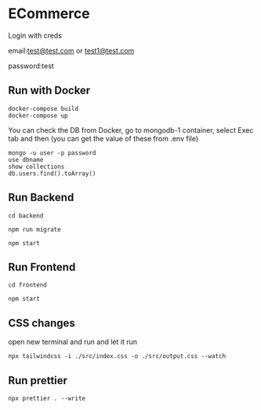 # ECommerce

Login with creds

email:test@test.com or test1@test.com

password:test


## Run with Docker
```
docker-compose build
docker-compose up
```

You can check the DB from Docker, go to mongodb-1 container, select Exec tab and then (you can get the value of these from .env file)
```
mongo -u user -p password
use dbname
show collections
db.users.find().toArray()
```

## Run Backend
```
cd backend

npm run migrate

npm start
```

## Run Frontend
```
cd frontend 

npm start

```

## CSS changes

open new terminal and run and let it run 
```
npx tailwindcss -i ./src/index.css -o ./src/output.css --watch
```

## Run prettier

```
npx prettier . --write
```



